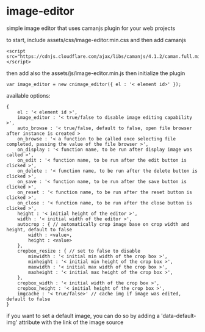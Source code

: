 # image-editor
simple image editor that uses camanjs plugin for your web projects

to start, include assets/css/image-editor.min.css and then add camanjs

```
<script src="https://cdnjs.cloudflare.com/ajax/libs/camanjs/4.1.2/caman.full.min.js"></script>
```

then add also the assets/js/image-editor.min.js then initialize the plugin

```
var image_editor = new cnimage_editor({ el : '< element id>' });
```

available options:

```
{
	el : '< element id >',
	image_editor : '< true/false to disable image editing capability >',
	auto_browse : '< true/false, default to false, open file browser after instance is created >
	on_browse : '< a function to be called once selecting file completed, passing the value of the file browser >',
	on_display : '< function name, to be run after display image was called >',
	on_edit : '< function name, to be run after the edit button is clicked >',
	on_delete : '< function name, to be run after the delete button is clicked >',
	on_save : '< function name, to be run after the save button is clicked >',
	on_reset : '< function name, to be run after the reset button is clicked >',
	on_close : '< function name, to be run after the close button is clicked >',
	height : '< initial height of the editor >',
	width : '< initial width of the editor >',
	autocrop : { // automatically crop image base on crop width and height, default to false
		width : <value>,
		height : <value>
	},
	cropbox_resize : { // set to false to disable
		minwidth : '< initial min width of the crop box >',
		minheight : '< initial min height of the crop box >',
		maxwidth : '< initial max width of the crop box >',
		maxheight : '< initial max height of the crop box >',
	},
	cropbox_width : '< initial width of the crop box >',
	cropbox_height : '< initial height of the crop box >',
	imgcache : '< true/false>' // cache img if image was edited, default to false
}
```

if you want to set a default image, you can do so by adding a 'data-default-img' attribute with the link of the image source

